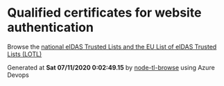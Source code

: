 # Qualified certificates for website authentication 
 Browse the [national eIDAS Trusted Lists and the EU List of eIDAS Trusted Lists (LOTL)](https://webgate.ec.europa.eu/tl-browser/#/) 
 
 
Generated at **Sat 07/11/2020  0:02:49.15** by [node-tl-browse](https://github.com/ymedlop/node-tl-browser) using Azure Devops 
